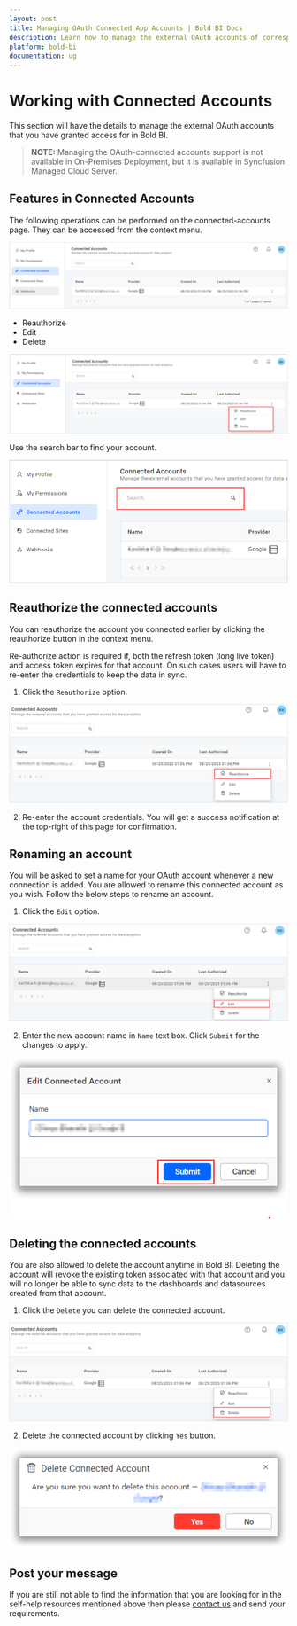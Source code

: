 ```yaml
---
layout: post
title: Managing OAuth Connected App Accounts | Bold BI Docs
description: Learn how to manage the external OAuth accounts of corresponding data connectors that you have granted access for in Bold BI.
platform: bold-bi
documentation: ug
---
```


# Working with Connected Accounts

This section will have the details to manage the external OAuth accounts that you have granted access for in Bold BI.

> **NOTE:** Managing the OAuth-connected accounts support is not available in On-Premises Deployment, but it is available in Syncfusion Managed Cloud Server.

## Features in Connected Accounts

The following operations can be performed on the connected-accounts page. They can be accessed from the context menu. 

![Connected account features icon](/static/assets/working-with-datasource/images/contextmenu.png)

* Reauthorize
* Edit
* Delete

![Data button](/static/assets/working-with-datasource/images/connectedaccountsfeatures.png)

Use the search bar to find your account.

![Search connected account textbox](/static/assets/working-with-datasource/images/searchtextbox.png)

## Reauthorize the connected accounts

You can reauthorize the account you connected earlier by clicking the reauthorize button in the context menu.

Re-authorize action is required if, both the refresh token (long live token) and access token expires for that account. On such cases users will have to re-enter the credentials to keep the data in sync. 

1. Click the `Reauthorize` option. 

![Reauthorize account button](/static/assets/working-with-datasource/images/reauthorizeconnectedaccounts.png)

2. Re-enter the account credentials. You will get a success notification at the top-right of this page for confirmation.

## Renaming an account

You will be asked to set a name for your OAuth account whenever a new connection is added. You are allowed to rename this connected account as you wish. Follow the below steps to rename an account.

1. Click the `Edit` option.

![Edit account button](/static/assets/working-with-datasource/images/editconnectedaccounts.png)

2. Enter the new account name in `Name` text box. Click `Submit` for the changes to apply.

![Edit account icon](/static/assets/working-with-datasource/images/editingconnectedaccounts.png)

## Deleting the connected accounts

You are also allowed to delete the account anytime in Bold BI. Deleting the account will revoke the existing token associated with that account and you will no longer be able to sync data to the dashboards and datasources created from that account. 

1. Click the `Delete` you can delete the connected account.

![Delete account button](/static/assets/working-with-datasource/images/deleteconnectedaccounts.png)

2. Delete the connected account by clicking `Yes` button.

![Delete account icon](/static/assets/working-with-datasource/images/deletingconnectedaccounts.png)

## Post your message
If you are still not able to find the information that you are looking for in the self-help resources mentioned above then please [contact us](https://www.boldbi.com/support) and send your requirements.